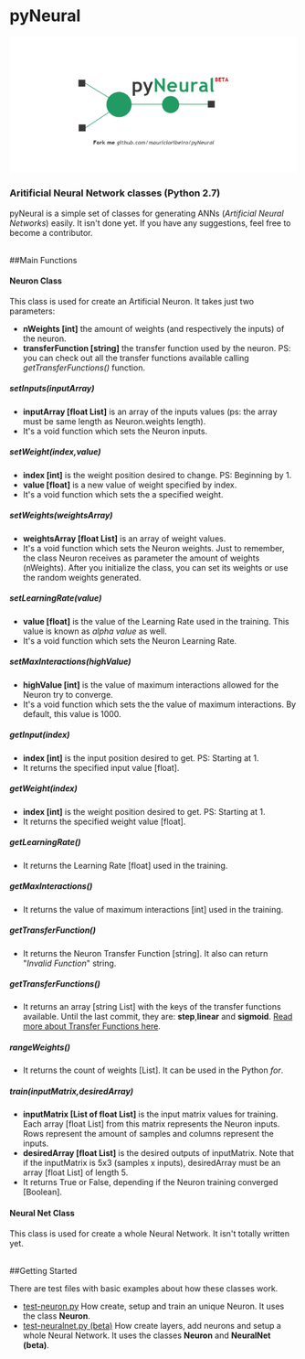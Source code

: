 # pyNeural
![pyNeural](https://github.com/mauricioribeiro/pyNeural/blob/master/pyneural.png "pyNeural")
<h3>Aritificial Neural Network classes (Python 2.7)</h3>
<p>pyNeural is a simple set of classes for generating ANNs (<i>Artificial Neural Networks</i>) easily. It isn't done yet. If you have any suggestions, feel free  to become a contributor.</p>
<br>
##Main Functions
<h4>Neuron Class</h4>
<p>This class is used for create an Artificial Neuron. It takes just two parameters:</p>
<ul>
	<li><b>nWeights [int]</b> the amount of weights (and respectively the inputs) of the neuron.</li>
	<li><b>transferFunction [string]</b> the transfer function used by the neuron. PS: you can check out all the transfer functions available calling <i>getTransferFunctions()</i> function.</li>
</ul>
<h5>setInputs(inputArray)</h5>
<ul>
	<li><b>inputArray [float List]</b> is an array of the inputs values (ps: the array must be same length as Neuron.weights length).</li>
	<li>It's a void function which sets the Neuron inputs.</li>
</ul>
<h5>setWeight(index,value)</h5>
<ul>
	<li><b>index [int]</b> is the weight position desired to change. PS: Beginning by 1.</li>
	<li><b>value [float]</b> is a new value of weight specified by index.</li>
	<li>It's a void function which sets the a specified weight.</li>
</ul>
<h5>setWeights(weightsArray)</h5>
<ul>
	<li><b>weightsArray [float List]</b> is an array of weight values.</li>
	<li>It's a void function which sets the Neuron weights. Just to remember, the class Neuron receives as parameter the amount of weights (nWeights). After you initialize the class, you can set its weights or use the random weights generated.</li>
</ul>
<h5>setLearningRate(value)</h5>
<ul>
	<li><b>value [float]</b> is the value of the Learning Rate used in the training. This value is known as <i>alpha value</i> as well.</li>
	<li>It's a void function which sets the Neuron Learning Rate.</li>
</ul>
<h5>setMaxInteractions(highValue)</h5>
<ul>
	<li><b>highValue [int]</b> is the value of maximum interactions allowed for the Neuron try to converge.</li>
	<li>It's a void function which sets the the value of maximum interactions. By default, this value is 1000.</li>
</ul>
<h5>getInput(index)</h5>
<ul>
	<li><b>index [int]</b> is the input position desired to get. PS: Starting at 1.</li>
	<li>It returns the specified input value [float].</li>
</ul>
<h5>getWeight(index)</h5>
<ul>
	<li><b>index [int]</b> is the weight position desired to get. PS: Starting at 1.</li>
	<li>It returns the specified weight value [float].</li>
</ul>
<h5>getLearningRate()</h5>
<ul>
	<li>It returns the Learning Rate [float] used in the training.</li>
</ul>
<h5>getMaxInteractions()</h5>
<ul>
	<li>It returns the value of maximum interactions [int] used in the training.</li>
</ul>
<h5>getTransferFunction()</h5>
<ul>
	<li>It returns the Neuron Transfer Function [string]. It also can return "<i>Invalid Function</i>" string.</li>
</ul>
<h5>getTransferFunctions()</h5>
<ul>
	<li>It returns an array [string List] with the keys of the transfer functions available. Until the last commit, they are: <b>step</b>,<b>linear</b> and <b>sigmoid</b>. <a href="https://en.wikipedia.org/wiki/Artificial_neuron#Types_of_transfer_functions" target="_blank">Read more about Transfer Functions here</a>.</li>
</ul>
<h5>rangeWeights()</h5>
<ul>
	<li>It returns the count of weights [List]. It can be used in the Python <i>for</i>.</li>
</ul>
<h5>train(inputMatrix,desiredArray)</h5>
<ul>
	<li><b>inputMatrix [List of float List]</b> is the input matrix values for training. Each array [float List] from this matrix represents the Neuron inputs. Rows represent the amount of samples and columns represent the inputs.</li>
	<li><b>desiredArray [float List]</b> is the desired outputs of inputMatrix. Note that if the inputMatrix is 5x3 (samples x inputs), desiredArray must be an array [float List] of length 5.</li>
	<li>It returns True or False, depending if the Neuron training converged [Boolean].</li>
</ul>
<h4>Neural Net Class</h4>
<p>This class is used for create a whole Neural Network. It isn't totally written yet.</p>
<br>
##Getting Started
<p>There are test files with basic examples about how these classes work.</p>
<ul>
	<li><a href="https://github.com/mauricioribeiro/pyNeural/blob/master/test-neuron.py" target="_blank">test-neuron.py</a> How create, setup and train an unique Neuron. It uses the class <b>Neuron</b>.</li>
	<li><a href="https://github.com/mauricioribeiro/pyNeural/blob/master/test-neuralnet.py" target="_blank">test-neuralnet.py (beta)</a> How create layers, add neurons and setup a whole Neural Network. It uses the classes <b>Neuron</b> and <b>NeuralNet (beta)</b>.</li>
</ul>
